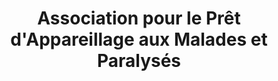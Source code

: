 ---
title: "Association pour le Prêt d'Appareillage aux Malades et Paralysés"
url: /bellerive-sur-allier/association-pour-le-pret-dappareillage-aux-malades-et-paralyses/
shop: Sanitätshaus
---